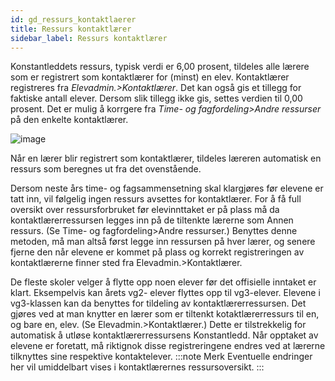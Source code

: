 ```yaml
---
id: gd_ressurs_kontaktlaerer
title: Ressurs kontaktlærer
sidebar_label: Ressurs kontaktlærer
---
```


Konstantleddets ressurs, typisk verdi er 6,00 prosent, tildeles alle lærere som er registrert som kontaktlærer for (minst) en elev. Kontaktlærer registreres  fra _Elevadmin.>Kontaktlærer_. Det kan også gis et tillegg for faktiske antall elever. Dersom slik tillegg ikke gis, settes verdien til 0,00 prosent. Det er mulig å  korrgere fra _Time- og fagfordeling>Andre ressurser_ på den enkelte kontaktlærer.

![image](https://user-images.githubusercontent.com/10975905/136171873-1b23393f-a242-4ee8-a27c-3ca174f4dc1a.png)

Når en lærer blir registrert som kontaktlærer, tildeles læreren automatisk en ressurs som beregnes ut fra det ovenstående.
 
Dersom neste års time- og fagsammensetning skal klargjøres før elevene er tatt inn, vil følgelig ingen ressurs avsettes for kontaktlærer. For å få full oversikt over ressursforbruket før elevinnttaket er på plass må da kontaktlærerressursen legges inn på de tiltenkte lærerne som Annen ressurs. (Se Time- og fagfordeling>Andre ressurser.) Benyttes denne metoden, må man altså først legge inn ressursen på hver lærer, og senere fjerne den når elevene er kommet på plass og korrekt registreringen av kontaktlærerne finner sted fra Elevadmin.>Kontaktlærer.

De fleste skoler velger å flytte opp noen elever før det offisielle inntaket er klart. Eksempelvis kan årets vg2- elever flyttes opp til vg3-elever. Elevene i vg3-klassen kan da benyttes for tildeling av kontaktlærerressursen. Det gjøres ved at man knytter en lærer som er tiltenkt kotaktlærerressurs til en, og bare en, elev. (Se Elevadmin.>Kontaktlærer.) Dette er tilstrekkelig for automatisk å utløse kontaktlærerressursens Konstantledd. Når opptaket av elevene er foretatt, må riktignok disse registreringene endres ved at lærerne tilknyttes sine respektive kontaktelever. 
:::note Merk
Eventuelle endringer her vil umiddelbart vises i kontaktlærernes ressursoversikt.
:::
